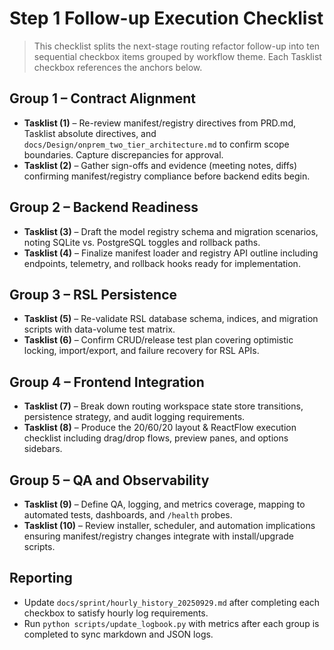 # Step 1 Follow-up Execution Checklist

> This checklist splits the next-stage routing refactor follow-up into ten sequential checkbox items grouped by workflow theme. Each Tasklist checkbox references the anchors below.

## Group 1 – Contract Alignment

- **Tasklist (1)** – Re-review manifest/registry directives from PRD.md, Tasklist absolute directives, and `docs/Design/onprem_two_tier_architecture.md` to confirm scope boundaries. Capture discrepancies for approval.
- **Tasklist (2)** – Gather sign-offs and evidence (meeting notes, diffs) confirming manifest/registry compliance before backend edits begin.

## Group 2 – Backend Readiness

- **Tasklist (3)** – Draft the model registry schema and migration scenarios, noting SQLite vs. PostgreSQL toggles and rollback paths.
- **Tasklist (4)** – Finalize manifest loader and registry API outline including endpoints, telemetry, and rollback hooks ready for implementation.

## Group 3 – RSL Persistence

- **Tasklist (5)** – Re-validate RSL database schema, indices, and migration scripts with data-volume test matrix.
- **Tasklist (6)** – Confirm CRUD/release test plan covering optimistic locking, import/export, and failure recovery for RSL APIs.

## Group 4 – Frontend Integration

- **Tasklist (7)** – Break down routing workspace state store transitions, persistence strategy, and audit logging requirements.
- **Tasklist (8)** – Produce the 20/60/20 layout & ReactFlow execution checklist including drag/drop flows, preview panes, and options sidebars.

## Group 5 – QA and Observability

- **Tasklist (9)** – Define QA, logging, and metrics coverage, mapping to automated tests, dashboards, and `/health` probes.
- **Tasklist (10)** – Review installer, scheduler, and automation implications ensuring manifest/registry changes integrate with install/upgrade scripts.

## Reporting

- Update `docs/sprint/hourly_history_20250929.md` after completing each checkbox to satisfy hourly log requirements.
- Run `python scripts/update_logbook.py` with metrics after each group is completed to sync markdown and JSON logs.
